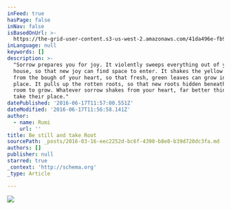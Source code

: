 ```yaml
---
inFeed: true
hasPage: false
inNav: false
isBasedOnUrl: >-
  https://the-grid-user-content.s3-us-west-2.amazonaws.com/41da496e-fb9a-49f2-bbb2-4e12ce223f3b.png
inLanguage: null
keywords: []
description: >-
  "Sorrow prepares you for joy. It violently sweeps everything out of your
  house, so that new joy can find space to enter. It shakes the yellow leaves
  from the bough of your heart, so that fresh, green leaves can grow in their
  place. It pulls up the rotten roots, so that new roots hidden beneath have
  room to grow. Whatever sorrow shakes from your heart, far better things will
  take their place."
datePublished: '2016-06-17T11:57:00.551Z'
dateModified: '2016-06-17T11:56:58.141Z'
author:
  - name: Rumi
    url: ''
title: Be still and take Root
sourcePath: _posts/2016-03-16-eec2252d-bc6f-4390-b8e0-b39d720dc3fa.md
authors: []
publisher: null
starred: true
_context: 'http://schema.org'
_type: Article

---
```

![](https://the-grid-user-content.s3-us-west-2.amazonaws.com/7d2c8bfa-1831-4d72-880a-2f54be32bb45.jpg)